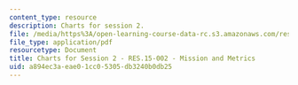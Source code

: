```yaml
---
content_type: resource
description: Charts for session 2.
file: /media/https%3A/open-learning-course-data-rc.s3.amazonaws.com/res-15-002-mission-metrics-finance-training-for-federal-credit-program-professionals-summer-2016/a894ec3aeae01cc05305db3240b0db25_MITRES15-002SUM16_CHARTS_Session_2.pdf
file_type: application/pdf
resourcetype: Document
title: Charts for Session 2 - RES.15-002 - Mission and Metrics
uid: a894ec3a-eae0-1cc0-5305-db3240b0db25
---
```


